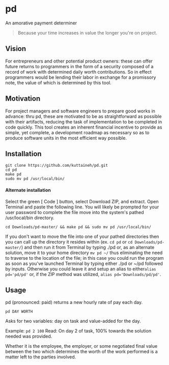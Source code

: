 # pd
An amorative payment determiner
>Because your time increases in value the longer you're on project.

## Vision
For entrepreneurs and other potential product owners: these can offer future returns to programmers in the form of a security composed of a record of work with determined daily worth contributions. So in effect programmers would be lending their labor in exchange for a promissory note, the value of which is determined by this tool.

## Motivation
For project managers and software engineers to prepare good works in advance: thru pd, these are motivated to be as straightforward as possible with their artifacts, reducing the task of implementation to be completed in code quickly. This tool creates an inherent financial incentive to provide as simple, yet complete, a development roadmap as necessary so as to produce software units in the most efficient way possible. 

## Installation
```
git clone https://github.com/kuttaineh/pd.git
cd pd
make pd
sudo mv pd /usr/local/bin/
```

#### Alternate installation
Select the green [ Code ] button, select Download ZIP, and extract.
Open Terminal and paste the following line. You will likely be prompted for your user password to complete the file move into the system's pathed /usr/local/bin directory.
```
cd Downloads/pd-master/ && make pd && sudo mv pd /usr/local/bin/
```
If you don't want to move the file into one of your pathed directories then you can call up the directory it resides within (ex. ```cd pd``` or ```cd Downloads/pd-master/```) and then run it from Terminal by typing ./pd or, as an alternate solution, move it to your home directory ```mv pd ~/``` thus eliminating the need to traverse to the location of the file; in this case you could run the program as soon as you've launched Terminal by typing either ./pd or ~/pd followed by inputs. Otherwise you could leave it and setup an alias to either```alias pd='pd/pd'``` or, if the ZIP method was utilized, ```alias pd='Downloads/pd/pd'```.

## Usage
pd (pronounced: paid) returns a new hourly rate of pay each day.
```
pd DAY WORTH
```
Asks for two variables: day on task and value-added for the day.

Example: `pd 2 100`
Read: On day 2 of task, 100% towards the solution needed was provided.

Whether it is the employee, the employer, or some negotiated final value between the two which determines the worth of the work performed is a matter left to the parties involved.
